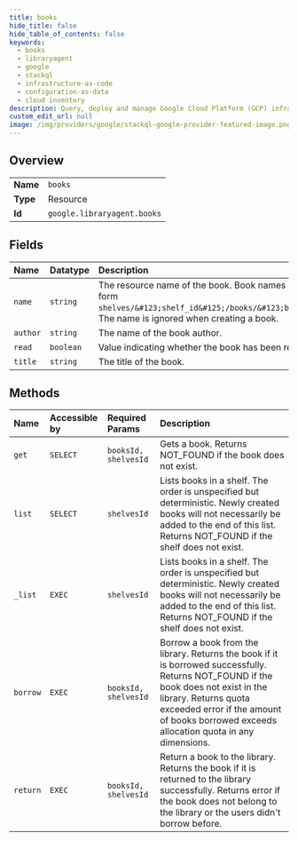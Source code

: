 ```yaml
---
title: books
hide_title: false
hide_table_of_contents: false
keywords:
  - books
  - libraryagent
  - google    
  - stackql
  - infrastructure-as-code
  - configuration-as-data
  - cloud inventory
description: Query, deploy and manage Google Cloud Platform (GCP) infrastructure and resources using SQL
custom_edit_url: null
image: /img/providers/google/stackql-google-provider-featured-image.png
---
```

  
    

## Overview
<table><tbody>
<tr><td><b>Name</b></td><td><code>books</code></td></tr>
<tr><td><b>Type</b></td><td>Resource</td></tr>
<tr><td><b>Id</b></td><td><code>google.libraryagent.books</code></td></tr>
</tbody></table>

## Fields
| Name | Datatype | Description |
|:-----|:---------|:------------|
| `name` | `string` | The resource name of the book. Book names have the form `shelves/&#123;shelf_id&#125;/books/&#123;book_id&#125;`. The name is ignored when creating a book. |
| `author` | `string` | The name of the book author. |
| `read` | `boolean` | Value indicating whether the book has been read. |
| `title` | `string` | The title of the book. |
## Methods
| Name | Accessible by | Required Params | Description |
|:-----|:--------------|:----------------|:------------|
| `get` | `SELECT` | `booksId, shelvesId` | Gets a book. Returns NOT_FOUND if the book does not exist. |
| `list` | `SELECT` | `shelvesId` | Lists books in a shelf. The order is unspecified but deterministic. Newly created books will not necessarily be added to the end of this list. Returns NOT_FOUND if the shelf does not exist. |
| `_list` | `EXEC` | `shelvesId` | Lists books in a shelf. The order is unspecified but deterministic. Newly created books will not necessarily be added to the end of this list. Returns NOT_FOUND if the shelf does not exist. |
| `borrow` | `EXEC` | `booksId, shelvesId` | Borrow a book from the library. Returns the book if it is borrowed successfully. Returns NOT_FOUND if the book does not exist in the library. Returns quota exceeded error if the amount of books borrowed exceeds allocation quota in any dimensions. |
| `return` | `EXEC` | `booksId, shelvesId` | Return a book to the library. Returns the book if it is returned to the library successfully. Returns error if the book does not belong to the library or the users didn't borrow before. |
